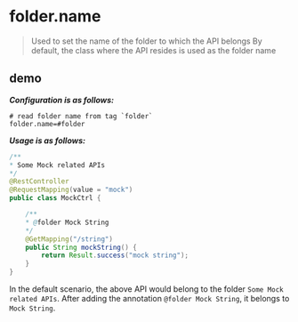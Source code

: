 # folder.name

> Used to set the name of the folder to which the API belongs
> By default, the class where the API resides is used as the folder name

## demo

***Configuration is as follows:***

```properties
# read folder name from tag `folder`
folder.name=#folder
```

***Usage is as follows:*** 

```java
/**
* Some Mock related APIs
*/
@RestController
@RequestMapping(value = "mock")
public class MockCtrl {

    /**
    * @folder Mock String
    */
    @GetMapping("/string")
    public String mockString() {
        return Result.success("mock string");
    }
}
```

In the default scenario, the above API would belong to the folder `Some Mock related APIs`. After adding the annotation `@folder Mock String`, it belongs to `Mock String`.